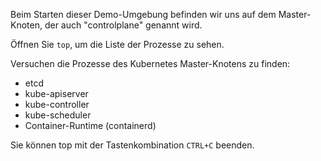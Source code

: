Beim Starten dieser Demo-Umgebung befinden wir uns auf dem Master-Knoten, der auch "controlplane" genannt wird.

Öffnen Sie `top`, um die Liste der Prozesse zu sehen.

Versuchen die Prozesse des Kubernetes Master-Knotens zu finden:

* etcd
* kube-apiserver
* kube-controller
* kube-scheduler
* Container-Runtime (containerd)

Sie können top mit der Tastenkombination `CTRL+C` beenden.
